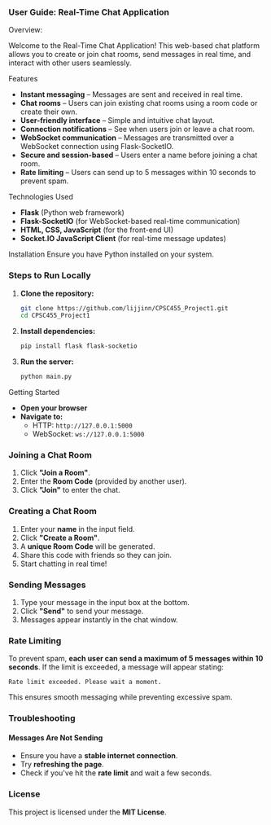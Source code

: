 ### User Guide: Real-Time Chat Application

Overview: 

Welcome to the Real-Time Chat Application! This web-based chat platform allows you to create or join chat rooms, send messages in real time, and interact with other users seamlessly.


Features
- **Instant messaging** – Messages are sent and received in real time.
- **Chat rooms** – Users can join existing chat rooms using a room code or create their own.
- **User-friendly interface** – Simple and intuitive chat layout.
- **Connection notifications** – See when users join or leave a chat room.
- **WebSocket communication** – Messages are transmitted over a WebSocket connection using Flask-SocketIO.
- **Secure and session-based** – Users enter a name before joining a chat room.
- **Rate limiting** – Users can send up to 5 messages within 10 seconds to prevent spam.

Technologies Used
- **Flask** (Python web framework)
- **Flask-SocketIO** (for WebSocket-based real-time communication)
- **HTML, CSS, JavaScript** (for the front-end UI)
- **Socket.IO JavaScript Client** (for real-time message updates)

Installation
Ensure you have Python installed on your system.

### Steps to Run Locally
1. **Clone the repository:**
   ```bash
   git clone https://github.com/lijjinn/CPSC455_Project1.git
   cd CPSC455_Project1
   ```
2. **Install dependencies:**
   ```bash
   pip install flask flask-socketio
   ```
3. **Run the server:**
   ```bash
   python main.py
   ```

Getting Started
- **Open your browser**
- **Navigate to:**  
  - HTTP: `http://127.0.0.1:5000`  
  - WebSocket: `ws://127.0.0.1:5000`

### Joining a Chat Room
1. Click **"Join a Room"**.
2. Enter the **Room Code** (provided by another user).
3. Click **"Join"** to enter the chat.

### Creating a Chat Room
1. Enter your **name** in the input field.
2. Click **"Create a Room"**.
3. A **unique Room Code** will be generated.
4. Share this code with friends so they can join.
5. Start chatting in real time!

### Sending Messages
1. Type your message in the input box at the bottom.
2. Click **"Send"** to send your message.
3. Messages appear instantly in the chat window.

### Rate Limiting 
To prevent spam, **each user can send a maximum of 5 messages within 10 seconds**. If the limit is exceeded, a message will appear stating:
```
Rate limit exceeded. Please wait a moment.
```
This ensures smooth messaging while preventing excessive spam.

### Troubleshooting
#### Messages Are Not Sending
- Ensure you have a **stable internet connection**.
- Try **refreshing the page**.
- Check if you've hit the **rate limit** and wait a few seconds.

### License
This project is licensed under the **MIT License**.
